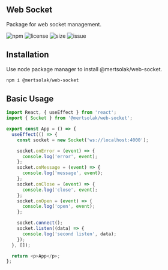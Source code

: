 ## Web Socket

Package for web socket management.

![npm](https://img.shields.io/npm/v/@mertsolak/web-socket)
![license](https://img.shields.io/npm/l/@mertsolak/web-socket)
![size](https://img.shields.io/bundlephobia/min/@mertsolak/web-socket)
![issue](https://img.shields.io/github/issues/mert-solak/web-socket)

## Installation

Use node package manager to install @mertsolak/web-socket.

```bash
npm i @mertsolak/web-socket
```

## Basic Usage

```typescript
import React, { useEffect } from 'react';
import { Socket } from '@mertsolak/web-socket';

export const App = () => {
  useEffect(() => {
    const socket = new Socket('ws://localhost:4000');

    socket.onError = (event) => {
      console.log('error', event);
    };
    socket.onMessage = (event) => {
      console.log('message', event);
    };
    socket.onClose = (event) => {
      console.log('close', event);
    };
    socket.onOpen = (event) => {
      console.log('open', event);
    };

    socket.connect();
    socket.listen((data) => {
      console.log('second listen', data);
    });
  }, []);

  return <p>App</p>;
};
```
